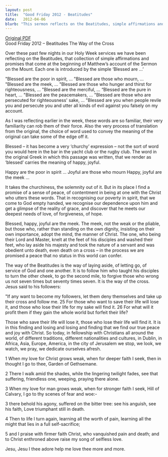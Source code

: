 ```yaml
---
layout: post
title:  "Good Friday 2012 - Beatitudes"
date:   2012-04-06
blurb: "This sermon reflects on the Beatitudes, simple affirmations and promises from the Sermon on the Mount. The speaker discusses the true meanings of being 'blessed', suggesting it carries the meaning of being happy or joyful. The sermon emphasizes the importance of humility, service, and self-sacrifice, and the peace and contentment that comes from being one with Christ."
---
```

[Original PDF](/assets/pdf/goodfriday2012.pdf)    
Good Friday 2012 – Beatitudes
The Way of the Cross

Over these past few nights in our Holy Week services we have been reflecting on the Beatitudes, that collection of simple affirmations and promises that come at the beginning of Matthew’s account of the Sermon on the Mount. Each one is introduced by the simple ‘Blessed are …’

"Blessed are the poor in spirit, …
"Blessed are those who mourn, …
"Blessed are the meek, …
"Blessed are those who hunger and thirst for righteousness, …
"Blessed are the merciful, …
“Blessed are the pure in heart, …
"Blessed are the peacemakers, …
"Blessed are those who are persecuted for righteousness' sake, …
"Blessed are you when people revile you and persecute you and utter all kinds of evil against you falsely on my account.

As I was reflecting earlier in the week, these words are so familiar, their very familiarity can rob them of their force. Also the very process of translation from the original, the choice of word used to convey the meaning of the original can take some of the edge off it.

Blessed – it has become a very ‘churchy’ expression – not the sort of word you would here in the bar in the yacht club or the rugby club. The word in the original Greek in which this passage was written, that we render as ‘blessed’ carries the meaning of happy, joyful.

Happy are the poor in spirit …
Joyful are those who mourn
Happy, joyful are the meek …

It takes the churchiness, the solemnity out of it. But in its place I find a promise of a sense of peace, of contentment in being at one with the Christ who utters these words. That in recognising our poverty in spirit, that we come to God empty handed, we recognise our dependence upon him and get a glimpse of the reality of grace, and discover that he meets our deepest needs of love, of forgiveness, of hope.

Blessed, happy, joyful are the meek. The meek, not the weak or the pliable, but those who, rather than standing on the own dignity, insisting on their own importance, adopt the mind, the manner of Christ. The one, who being their Lord and Master, knelt at the feet of his disciples and washed their feet, who lay aside his majesty and took the nature of a servant and was obedient unto death, even death on a cross – in the process we are promised a peace that no status in this world can confer.

The way of the Beatitudes is the way of laying aside, of letting go, of service of God and one another. It is to follow him who taught his disciples to turn the other cheek, to go the second mile, to forgive those who wrong us not seven times but seventy times seven. It is the way of the cross. Jesus said to his followers:

"If any want to become my followers, let them deny themselves and take up their cross and follow me. 25 For those who want to save their life will lose it, and those who lose their life for my sake will find it. 26 For what will it profit them if they gain the whole world but forfeit their life?

Those who save their life will lose it, those who lose their life will find it. It is in this finding and losing and losing and finding that we find our true peace and joy with Christ. So today, in fellowship with Christians all around the world, of different traditions, different nationalities and cultures, in Dublin, in Africa, Asia, Europe, America, in the city of Jerusalem we stop, we look, we watch, we pray, we dedicate ourselves afresh.

1 When my love for Christ grows weak,
when for deeper faith I seek,
then in thought I go to thee,
Garden of Gethsemane.

2 There I walk amid the shades,
while the lingering twilight fades,
see that suffering, friendless one,
weeping, praying there alone.

3 When my love for man grows weak,
when for stronger faith I seek,
Hill of Calvary, I go
to thy scenes of fear and woe:-

3 there behold his agony,
suffered on the bitter tree:
see his anguish, see his faith,
Love triumphant still in death.

4 Then to life I turn again,
learning all the worth of pain,
learning all the might that lies
in a full self-sacrifice;

5 and I praise with firmer faith
Christ, who vanquished pain and death;
and to Christ enthroned above
raise my song of selfless love.

Jesu, Jesu I thee adore
help me love thee more and more.
